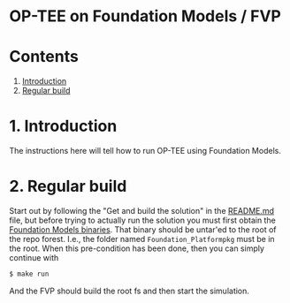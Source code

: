 # OP-TEE on Foundation Models / FVP

# Contents
1. [Introduction](#1-introduction)
2. [Regular build](#2-regular-build)

# 1. Introduction
The instructions here will tell how to run OP-TEE using Foundation Models.

# 2. Regular build
Start out by following the "Get and build the solution" in the [README.md] file,
but before trying to actually run the solution you must first obtain the
[Foundation Models binaries]. That binary should be untar'ed to the root of the
repo forest. I.e., the folder named `Foundation_Platformpkg` must be in the root.
When this pre-condition has been done, then you can simply continue with
```bash
$ make run
```
And the FVP should build the root fs and then start the simulation.

[Foundation Models binaries]: https://developer.arm.com/products/system-design/fixed-virtual-platforms
[README.md]: https://github.com/OP-TEE/build/README.md
